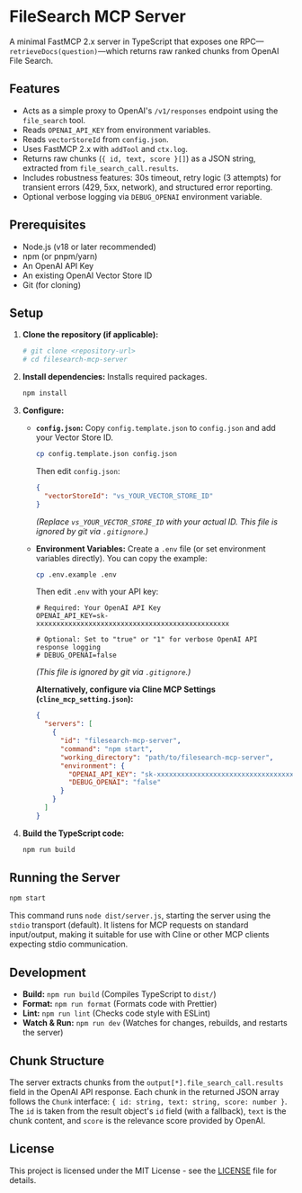 # FileSearch MCP Server

A minimal FastMCP 2.x server in TypeScript that exposes one RPC—`retrieveDocs(question)`—which returns raw ranked chunks from OpenAI File Search.

## Features

- Acts as a simple proxy to OpenAI's `/v1/responses` endpoint using the `file_search` tool.
- Reads `OPENAI_API_KEY` from environment variables.
- Reads `vectorStoreId` from `config.json`.
- Uses FastMCP 2.x with `addTool` and `ctx.log`.
- Returns raw chunks (`{ id, text, score }[]`) as a JSON string, extracted from `file_search_call.results`.
- Includes robustness features: 30s timeout, retry logic (3 attempts) for transient errors (429, 5xx, network), and structured error reporting.
- Optional verbose logging via `DEBUG_OPENAI` environment variable.

## Prerequisites

- Node.js (v18 or later recommended)
- npm (or pnpm/yarn)
- An OpenAI API Key
- An existing OpenAI Vector Store ID
- Git (for cloning)

## Setup

1.  **Clone the repository (if applicable):**

    ```bash
    # git clone <repository-url>
    # cd filesearch-mcp-server
    ```

2.  **Install dependencies:** Installs required packages.

    ```bash
    npm install
    ```

3.  **Configure:**

    - **`config.json`:** Copy `config.template.json` to `config.json` and add your Vector Store ID.

      ```bash
      cp config.template.json config.json
      ```
      Then edit `config.json`:
      ```json
      {
        "vectorStoreId": "vs_YOUR_VECTOR_STORE_ID"
      }
      ```
      _(Replace `vs_YOUR_VECTOR_STORE_ID` with your actual ID. This file is ignored by git via `.gitignore`.)_

    - **Environment Variables:** Create a `.env` file (or set environment variables directly). You can copy the example:

      ```bash
      cp .env.example .env
      ```
      Then edit `.env` with your API key:
      ```dotenv
      # Required: Your OpenAI API Key
      OPENAI_API_KEY=sk-xxxxxxxxxxxxxxxxxxxxxxxxxxxxxxxxxxxxxxxxxxxxxxxx

      # Optional: Set to "true" or "1" for verbose OpenAI API response logging
      # DEBUG_OPENAI=false
      ```
      _(This file is ignored by git via `.gitignore`.)_

      **Alternatively, configure via Cline MCP Settings (`cline_mcp_setting.json`):**

      ```json
      {
        "servers": [
          {
            "id": "filesearch-mcp-server",
            "command": "npm start",
            "working_directory": "path/to/filesearch-mcp-server",
            "environment": {
              "OPENAI_API_KEY": "sk-xxxxxxxxxxxxxxxxxxxxxxxxxxxxxxxxxxxxxxxxxxxxxxxx",
              "DEBUG_OPENAI": "false"
            }
          }
        ]
      }
      ```

4.  **Build the TypeScript code:**
    ```bash
    npm run build
    ```

## Running the Server

```bash
npm start
```

This command runs `node dist/server.js`, starting the server using the `stdio` transport (default). It listens for MCP requests on standard input/output, making it suitable for use with Cline or other MCP clients expecting stdio communication.

## Development

-   **Build:** `npm run build` (Compiles TypeScript to `dist/`)
-   **Format:** `npm run format` (Formats code with Prettier)
-   **Lint:** `npm run lint` (Checks code style with ESLint)
-   **Watch & Run:** `npm run dev` (Watches for changes, rebuilds, and restarts the server)

## Chunk Structure

The server extracts chunks from the `output[*].file_search_call.results` field in the OpenAI API response. Each chunk in the returned JSON array follows the `Chunk` interface: `{ id: string, text: string, score: number }`. The `id` is taken from the result object's `id` field (with a fallback), `text` is the chunk content, and `score` is the relevance score provided by OpenAI.

## License

This project is licensed under the MIT License - see the [LICENSE](LICENSE) file for details.
